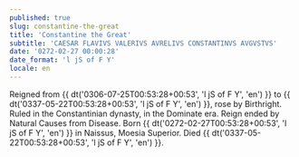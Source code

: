 ```yaml
---
published: true
slug: constantine-the-great
title: 'Constantine the Great'
subtitle: 'CAESAR FLAVIVS VALERIVS AVRELIVS CONSTANTINVS AVGVSTVS'
date: '0272-02-27 00:00:28'
date_format: 'l jS of F Y'
locale: en
---
```


Reigned from {{ dt('0306-07-25T00:53:28+00:53', 'l jS of F Y', 'en') }} to {{ dt('0337-05-22T00:53:28+00:53', 'l jS of F Y', 'en') }}, rose by Birthright. Ruled in the Constantinian dynasty, in the Dominate era. Reign ended by Natural Causes from Disease. Born {{ dt('0272-02-27T00:53:28+00:53', 'l jS of F Y', 'en') }} in Naissus, Moesia Superior. Died {{ dt('0337-05-22T00:53:28+00:53', 'l jS of F Y', 'en') }}.
